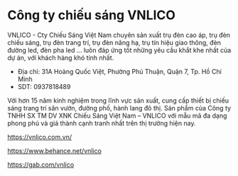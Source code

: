 # Công ty chiếu sáng VNLICO

VNLICO - Cty Chiếu Sáng Việt Nam chuyên sản xuất trụ đèn cao áp, trụ đèn chiếu sáng, trụ đèn trang trí, trụ đèn nâng hạ, trụ tín hiệu giao thông, đèn đường led, đèn pha led … luôn đáp ứng tốt những yêu cầu khắt khe nhất của dự án, với khách hàng khó tính nhất.
- Địa chỉ: 31A Hoàng Quốc Việt, Phường Phú Thuận, Quận 7, Tp. Hồ Chí Minh
- SDT: 0937818489

Với hơn 15 năm kinh nghiệm trong lĩnh vực sản xuất, cung cấp thiết bị chiếu sáng trang trí sân vườn, đường phố, hành lang đô thị. Sản phẩm của Công ty TNHH SX TM DV XNK Chiếu Sáng Việt Nam – VNLICO với mẫu mã đa dạng phong phú và giá thành cạnh tranh nhất trên thị trường hiện nay.

https://vnlico.com.vn/

https://www.behance.net/vnlico

https://gab.com/vnlico
